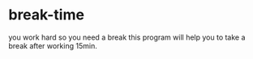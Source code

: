 # break-time
you work hard so you need a break this program will help you to take a break after working 15min.
